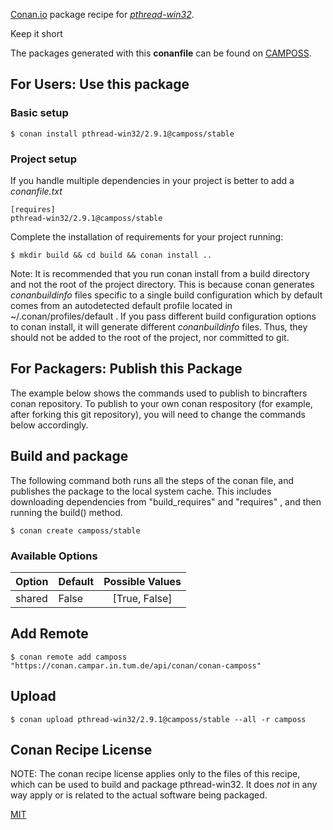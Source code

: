 
[Conan.io](https://conan.io) package recipe for [*pthread-win32*](http://www.sourceware.org/pthreads-win32/).

Keep it short

The packages generated with this **conanfile** can be found on [CAMPOSS](https://conan.campar.in.tum.de/api/conan/conan-camposs).

## For Users: Use this package

### Basic setup

    $ conan install pthread-win32/2.9.1@camposs/stable

### Project setup

If you handle multiple dependencies in your project is better to add a *conanfile.txt*

    [requires]
    pthread-win32/2.9.1@camposs/stable


Complete the installation of requirements for your project running:

    $ mkdir build && cd build && conan install ..

Note: It is recommended that you run conan install from a build directory and not the root of the project directory.  This is because conan generates *conanbuildinfo* files specific to a single build configuration which by default comes from an autodetected default profile located in ~/.conan/profiles/default .  If you pass different build configuration options to conan install, it will generate different *conanbuildinfo* files.  Thus, they should not be added to the root of the project, nor committed to git.

## For Packagers: Publish this Package

The example below shows the commands used to publish to bincrafters conan repository. To publish to your own conan respository (for example, after forking this git repository), you will need to change the commands below accordingly.

## Build and package

The following command both runs all the steps of the conan file, and publishes the package to the local system cache.  This includes downloading dependencies from "build_requires" and "requires" , and then running the build() method.

    $ conan create camposs/stable


### Available Options
| Option        | Default | Possible Values  |
| ------------- |:----------------- |:------------:|
| shared      | False |  [True, False] |

## Add Remote

    $ conan remote add camposs "https://conan.campar.in.tum.de/api/conan/conan-camposs"

## Upload

    $ conan upload pthread-win32/2.9.1@camposs/stable --all -r camposs


## Conan Recipe License

NOTE: The conan recipe license applies only to the files of this recipe, which can be used to build and package pthread-win32.
It does *not* in any way apply or is related to the actual software being packaged.

[MIT](git@github.com:bincrafters/conan-pthread-win32.git/blob/testing/2.9.1/LICENSE.md)
